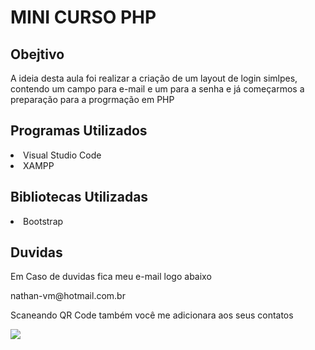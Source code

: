 MINI CURSO PHP
==============

Obejtivo
----------

<p>A ideia desta aula foi realizar a criação de um layout de login simlpes, contendo um campo para e-mail e um para a senha e já começarmos a preparação para a progrmação em PHP<p>



Programas Utilizados
--------------------

<li>Visual Studio Code</li>
<li>XAMPP</li>


Bibliotecas Utilizadas
----------------------

<li>Bootstrap</li>


Duvidas
-------

<p>Em Caso de duvidas fica meu e-mail logo abaixo</p>

<p>nathan-vm@hotmail.com.br</P>

<p>Scaneando  QR Code também você me adicionara aos seus contatos</p>
<img src="https://i.imgur.com/lnWtD7l.png">

